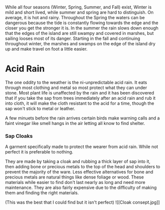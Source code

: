 While all four seasons (Winter, Spring, Summer, and Fall) exist, Winter is mild and short lived, while summer and spring are hard to distinguish. On average, it is hot and rainy. Throughout the Spring the waters can be dangerous because the tide is constantly flowing towards the edge and the closer you get the stronger it is. In the summer the rain slows down enough that the edges of the island are still swampy and covered in marshes, but sailing looses most of its danger. Starting in the fall and continuing throughout winter, the marshes and swamps on the edge of the island dry up and make travel on foot a little easier. 

# Acid Rain
The one oddity to the weather is the ni-unpredictable acid rain. It eats through most clothing and metal so most protect what they can under stone. Most plant life is unaffected by the rain and it has been discovered that if you take the sap from trees immediately after an acid rain and rub it into cloth, it will make the cloth resistant to the acid for a time, though the sap won't stick to metal or leather.

A few minuets before the rain arrives certain birds make warning calls and a faint vinegar like smell hangs in the air letting all know to find shelter.

### Sap Cloaks
A garment specifically made to protect the wearer from acid rain. While not perfect it is preferable to nothing.

They are made by taking a cloak and rubbing a thick layer of sap into it, then adding bone or precious metals to the top of the head and shoulders to prevent the majority of the ware. Less effective alternatives for bone and precious metals are natural things like dense foliage or wood. These materials while easier to find don't last nearly as long and need more maintenance. They are also fairly expensive due to the difficulty of making them and finding the right materials.  

(This was the best that I could find but it isn't perfect)
![[Cloak consept.jpg]]